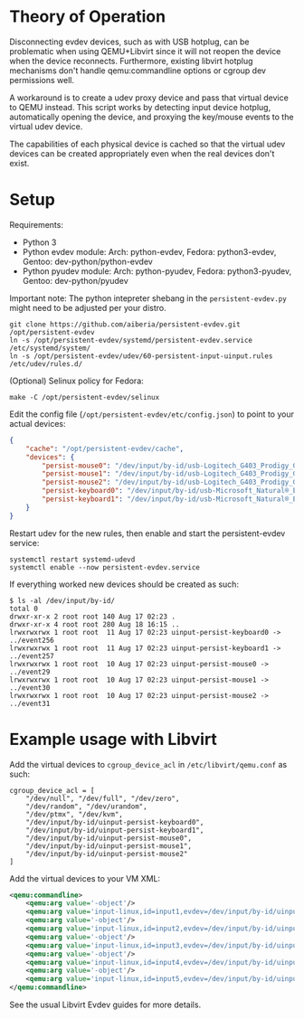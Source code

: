 # Theory of Operation
Disconnecting evdev devices, such as with USB hotplug, can be problematic when using QEMU+Libvirt since
it will not reopen the device when the device reconnects. Furthermore, existing libvirt hotplug
mechanisms don't handle qemu:commandline options or cgroup dev permissions well.

A workaround is to create a udev proxy device and pass that virtual device to QEMU instead. This script
works by detecting input device hotplug, automatically opening the device, and proxying the
key/mouse events to the virtual udev device.

The capabilities of each physical device is cached so that the virtual udev devices can be created
appropriately even when the real devices don't exist.

# Setup

Requirements:

- Python 3
- Python evdev module: Arch: python-evdev, Fedora: python3-evdev, Gentoo: dev-python/python-evdev
- Python pyudev module: Arch: python-pyudev, Fedora: python3-pyudev, Gentoo: dev-python/pyudev

Important note: The python intepreter shebang in the `persistent-evdev.py` might need to be adjusted
per your distro.

```shell
git clone https://github.com/aiberia/persistent-evdev.git /opt/persistent-evdev
ln -s /opt/persistent-evdev/systemd/persistent-evdev.service /etc/systemd/system/
ln -s /opt/persistent-evdev/udev/60-persistent-input-uinput.rules /etc/udev/rules.d/
```
(Optional) Selinux policy for Fedora:
```shell
make -C /opt/persistent-evdev/selinux
```

Edit the config file (`/opt/persistent-evdev/etc/config.json`) to point to your actual devices:

```json
{
    "cache": "/opt/persistent-evdev/cache",
    "devices": {
        "persist-mouse0": "/dev/input/by-id/usb-Logitech_G403_Prodigy_Gaming_Mouse_078738533531-event-if01",
        "persist-mouse1": "/dev/input/by-id/usb-Logitech_G403_Prodigy_Gaming_Mouse_078738533531-event-mouse",
        "persist-mouse2": "/dev/input/by-id/usb-Logitech_G403_Prodigy_Gaming_Mouse_078738533531-if01-event-kbd",
        "persist-keyboard0": "/dev/input/by-id/usb-Microsoft_Natural®_Ergonomic_Keyboard_4000-event-kbd",
        "persist-keyboard1": "/dev/input/by-id/usb-Microsoft_Natural®_Ergonomic_Keyboard_4000-if01-event-kbd"
    }
}
```

Restart udev for the new rules, then enable and start the persistent-evdev service:

```shell
systemctl restart systemd-udevd
systemctl enable --now persistent-evdev.service
```

If everything worked new devices should be created as such:

```shell
$ ls -al /dev/input/by-id/
total 0
drwxr-xr-x 2 root root 140 Aug 17 02:23 .
drwxr-xr-x 4 root root 280 Aug 18 16:15 ..
lrwxrwxrwx 1 root root  11 Aug 17 02:23 uinput-persist-keyboard0 -> ../event256
lrwxrwxrwx 1 root root  11 Aug 17 02:23 uinput-persist-keyboard1 -> ../event257
lrwxrwxrwx 1 root root  10 Aug 17 02:23 uinput-persist-mouse0 -> ../event29
lrwxrwxrwx 1 root root  10 Aug 17 02:23 uinput-persist-mouse1 -> ../event30
lrwxrwxrwx 1 root root  10 Aug 17 02:23 uinput-persist-mouse2 -> ../event31
```

# Example usage with Libvirt

Add the virtual devices to `cgroup_device_acl` in `/etc/libvirt/qemu.conf` as such:
```
cgroup_device_acl = [
    "/dev/null", "/dev/full", "/dev/zero",
    "/dev/random", "/dev/urandom",
    "/dev/ptmx", "/dev/kvm",
    "/dev/input/by-id/uinput-persist-keyboard0",
    "/dev/input/by-id/uinput-persist-keyboard1",
    "/dev/input/by-id/uinput-persist-mouse0",
    "/dev/input/by-id/uinput-persist-mouse1",
    "/dev/input/by-id/uinput-persist-mouse2"
]
```

Add the virtual devices to your VM XML:
```xml
<qemu:commandline>
    <qemu:arg value='-object'/>
    <qemu:arg value='input-linux,id=input1,evdev=/dev/input/by-id/uinput-persist-keyboard0,grab_all=on,repeat=on'/>
    <qemu:arg value='-object'/>
    <qemu:arg value='input-linux,id=input2,evdev=/dev/input/by-id/uinput-persist-keyboard1'/>
    <qemu:arg value='-object'/>
    <qemu:arg value='input-linux,id=input3,evdev=/dev/input/by-id/uinput-persist-mouse0'/>
    <qemu:arg value='-object'/>
    <qemu:arg value='input-linux,id=input4,evdev=/dev/input/by-id/uinput-persist-mouse1'/>
    <qemu:arg value='-object'/>
    <qemu:arg value='input-linux,id=input5,evdev=/dev/input/by-id/uinput-persist-mouse2'/>
</qemu:commandline>
```

See the usual Libvirt Evdev guides for more details.
